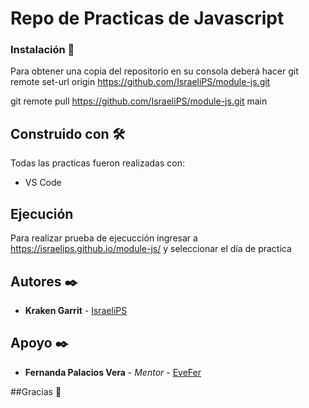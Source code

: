 # Repo de Practicas de Javascript


### Instalación 🔧

Para obtener una copia del repositorio en su consola deberá hacer 
git remote set-url origin https://github.com/IsraeliPS/module-js.git

git remote pull https://github.com/IsraeliPS/module-js.git main

## Construido con 🛠️

Todas las practicas fueron realizadas con:
* VS Code

## Ejecución 

Para realizar prueba de ejecucción ingresar a 
https://israelips.github.io/module-js/
y seleccionar el día de practica

## Autores ✒️

* **Kraken Garrit** - [IsraeliPS](https://github.com/IsraeliPS)

## Apoyo ✒️

* **Fernanda Palacios Vera** - *Mentor* - [EveFer](https://github.com/EveFer)

##Gracias 🎁